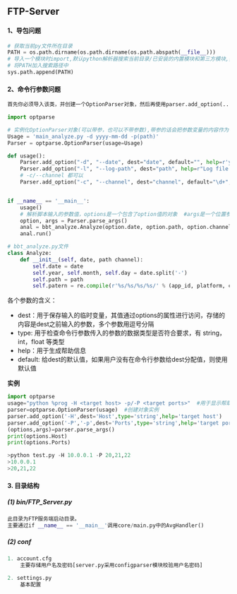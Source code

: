 ## FTP-Server

#### 1、导包问题

```python
# 获取当前py文件所在目录
PATH = os.path.dirname(os.path.dirname(os.path.abspath(__file__)))
# 导入一个模块时import,默认python解析器搜索当前目录/已安装的内置模块和第三方模块,搜索路径存放在sys模块的path中
# 将PATH加入搜索路径中
sys.path.append(PATH)
```

#### 2、命令行参数问题

```python
首先你必须导入该类，并创建一个OptionParser对象，然后再使用parser.add_option(...)待定义命令行参数

import optparse

# 实例化OptionParser对象(可以带参，也可以不带参数),带参的话会把参数变量的内容作为帮助信息输出
Usage = 'main_analyze.py -d yyyy-mm-dd -p(path)'
Parser = optparse.OptionParser(usage=Usage)

def usage():
    Parser.add_option("-d", "--date", dest="date", default="", help=r'yyyy-mm-dd 通配使用')
    Parser.add_option("-l", "--log-path", dest="path", help=r"Log file dir.")
    # -c/--channel 都可以
    Parser.add_option("-c", "--channel", dest="channel", default="\d+", help=r"Log file dir.")   


if __name__ == '__main__':
	usage()
    # 解析脚本输入的参数值，options是一个包含了option值的对象  #args是一个位置参数的列表
	option, args = Parser.parse_args()      
	anal = bbt_analyze.Analyze(option.date, option.path, option.channel) 
	anal.run()
```

```python
# bbt_analyze.py文件
class Analyze:
    def __init__(self, date, path channel):
        self.date = date
        self.year, self.month, self.day = date.split('-')
        self.path = path
        self.patern = re.compile(r'%s/%s/%s/%s/' % (app_id, platform, channel_type, channel) + self.year + '/' + str(int(self.month)) + '/' + str(int(self.day)))
```

各个参数的含义：

- dest：用于保存输入的临时变量，其值通过options的属性进行访问，存储的内容是dest之前输入的参数，多个参数用逗号分隔
- type: 用于检查命令行参数传入的参数的数据类型是否符合要求，有 string，int，float 等类型
- help：用于生成帮助信息
- default: 给dest的默认值，如果用户没有在命令行参数给dest分配值，则使用默认值

**实例**

```python
import optparse
usage="python %prog -H <target host> -p/-P <target ports>"  #用于显示帮助信息
parser=optparse.OptionParser(usage)  #创建对象实例
parser.add_option('-H',dest='Host',type='string',help='target host')   ##需要的命令行参数
parser.add_option('-P','-p',dest='Ports',type='string',help='target ports' default="20,21")  ## -p/-P 都可以
(options,args)=parser.parse_args()
print(options.Host)
print(options.Ports)
```

```python
>python test.py -H 10.0.0.1 -P 20,21,22
>10.0.0.1
>20,21,22
```

#### 3. 目录结构

##### (1) bin/FTP_Server.py	

```python
此目录为FTP服务端启动目录。
主要通过if __name__ == '__main__'调用core/main.py中的AvgHandler()
```

##### (2) conf

```python
1. account.cfg
	主要存储用户名及密码[server.py采用configparser模块校验用户名密码]

2. settings.py
	基本配置
```











